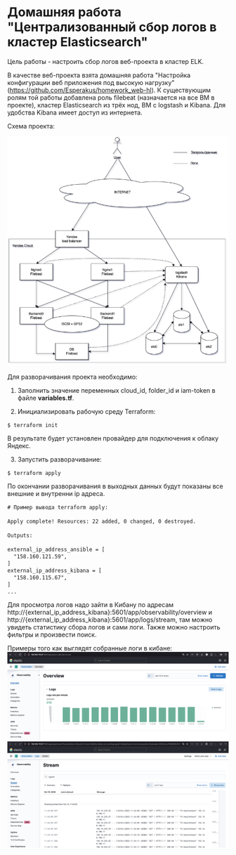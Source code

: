 # Домашняя работа "Централизованный сбор логов в кластер Elasticsearch"

Цель работы - настроить сбор логов веб-проекта в кластер ELK.

В качестве веб-проекта взята домашняя работа "Настройка конфигурации веб приложения под высокую нагрузку" (https://github.com/Esperakus/homework_web-hl). К существующим ролям той работы добавлена роль filebeat (назначается на все ВМ в проекте), кластер Elasticsearch из трёх нод, ВМ с logstash и Kibana. Для удобства Kibana имеет доступ из интернета.


Схема проекта:

![alt text](https://github.com/Esperakus/homework_elastic/blob/main/pics/pic3.png)

Для разворачивания проекта необходимо:

1. Заполнить значение переменных cloud_id, folder_id и iam-token в файле **variables.tf**.

2. Инициализировать рабочую среду Terraform:

```
$ terraform init
```
В результате будет установлен провайдер для подключения к облаку Яндекс.

3. Запустить разворачивание:
```
$ terraform apply
```
По окончании разворачивания в выходных данных будут показаны все внешние и внутренни ip адреса. 

```
# Пример вывода terraform apply:

Apply complete! Resources: 22 added, 0 changed, 0 destroyed.

Outputs:

external_ip_address_ansible = [
  "158.160.121.59",
]
external_ip_address_kibana = [
  "158.160.115.67",
]
...
```

Для просмотра логов надо зайти в Кибану по адресам http://{external_ip_address_kibana}:5601/app/observability/overview и http://{external_ip_address_kibana}:5601/app/logs/stream, там можно увидеть статистику сбора логов и сами логи. Также можно настроить фильтры и произвести поиск.

Примеры того как выглядят собранные логи в кибане:
![alt text](https://github.com/Esperakus/homework_elastic/blob/main/pics/pic2.png)
![alt text](https://github.com/Esperakus/homework_elastic/blob/main/pics/pic1.png)
